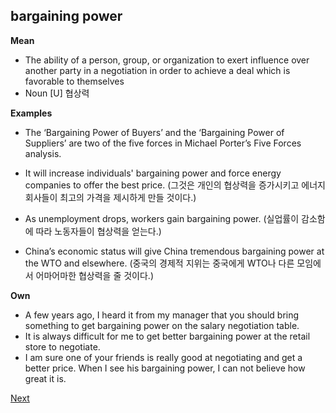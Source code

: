 bargaining power
------------

**Mean**
- The ability of a person, group, or organization to exert influence over another party in a negotiation in order to achieve a deal which is favorable to themselves
- Noun [U] 협상력


**Examples**
- The ‘Bargaining Power of Buyers’ and the ‘Bargaining Power of Suppliers’ are two of the five forces in Michael Porter’s Five Forces analysis.
- It will increase individuals' bargaining power and force energy companies to offer the best price.
  (그것은 개인의 협상력을 증가시키고 에너지 회사들이 최고의 가격을 제시하게 만들 것이다.)
- As unemployment drops, workers gain bargaining power.
  (실업률이 감소함에 따라 노동자들이 협상력을 얻는다.)

- China’s economic status will give China tremendous bargaining power at the WTO and elsewhere. 
  (중국의 경제적 지위는 중국에게 WTO나 다른 모임에서 어마어마한 협상력을 줄 것이다.)

**Own**
- A few years ago, I heard it from my manager that you should bring something to get bargaining power on the salary negotiation table.
- It is always difficult for me to get better bargaining power at the retail store to negotiate. 
- I am sure one of your friends is really good at negotiating and get a better price. When I see his bargaining power, I can not believe how great it is.

[Next](./7_bargaining_power.md)

